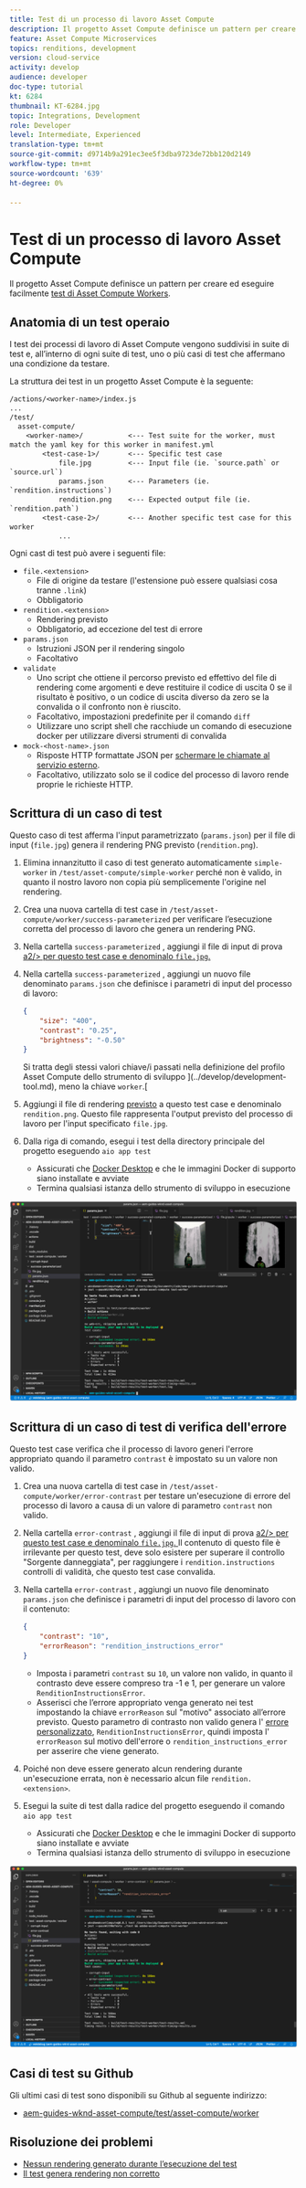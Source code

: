 ```yaml
---
title: Test di un processo di lavoro Asset Compute
description: Il progetto Asset Compute definisce un pattern per creare ed eseguire facilmente i test dei processi di lavoro Asset Compute.
feature: Asset Compute Microservices
topics: renditions, development
version: cloud-service
activity: develop
audience: developer
doc-type: tutorial
kt: 6284
thumbnail: KT-6284.jpg
topic: Integrations, Development
role: Developer
level: Intermediate, Experienced
translation-type: tm+mt
source-git-commit: d9714b9a291ec3ee5f3dba9723de72bb120d2149
workflow-type: tm+mt
source-wordcount: '639'
ht-degree: 0%

---
```



# Test di un processo di lavoro Asset Compute

Il progetto Asset Compute definisce un pattern per creare ed eseguire facilmente [test di Asset Compute Workers](https://docs.adobe.com/content/help/en/asset-compute/using/extend/test-custom-application.html).

## Anatomia di un test operaio

I test dei processi di lavoro di Asset Compute vengono suddivisi in suite di test e, all’interno di ogni suite di test, uno o più casi di test che affermano una condizione da testare.

La struttura dei test in un progetto Asset Compute è la seguente:

```
/actions/<worker-name>/index.js
...
/test/
  asset-compute/
    <worker-name>/           <--- Test suite for the worker, must match the yaml key for this worker in manifest.yml
        <test-case-1>/       <--- Specific test case 
            file.jpg         <--- Input file (ie. `source.path` or `source.url`)
            params.json      <--- Parameters (ie. `rendition.instructions`)
            rendition.png    <--- Expected output file (ie. `rendition.path`)
        <test-case-2>/       <--- Another specific test case for this worker
            ...
```

Ogni cast di test può avere i seguenti file:

+ `file.<extension>`
   + File di origine da testare (l&#39;estensione può essere qualsiasi cosa tranne `.link`)
   + Obbligatorio
+ `rendition.<extension>`
   + Rendering previsto
   + Obbligatorio, ad eccezione del test di errore
+ `params.json`
   + Istruzioni JSON per il rendering singolo
   + Facoltativo
+ `validate`
   + Uno script che ottiene il percorso previsto ed effettivo del file di rendering come argomenti e deve restituire il codice di uscita 0 se il risultato è positivo, o un codice di uscita diverso da zero se la convalida o il confronto non è riuscito.
   + Facoltativo, impostazioni predefinite per il comando `diff`
   + Utilizzare uno script shell che racchiude un comando di esecuzione docker per utilizzare diversi strumenti di convalida
+ `mock-<host-name>.json`
   + Risposte HTTP formattate JSON per [schermare le chiamate al servizio esterno](https://www.mock-server.com/mock_server/creating_expectations.html).
   + Facoltativo, utilizzato solo se il codice del processo di lavoro rende proprie le richieste HTTP.

## Scrittura di un caso di test

Questo caso di test afferma l&#39;input parametrizzato (`params.json`) per il file di input (`file.jpg`) genera il rendering PNG previsto (`rendition.png`).

1. Elimina innanzitutto il caso di test generato automaticamente `simple-worker` in `/test/asset-compute/simple-worker` perché non è valido, in quanto il nostro lavoro non copia più semplicemente l&#39;origine nel rendering.
1. Crea una nuova cartella di test case in `/test/asset-compute/worker/success-parameterized` per verificare l’esecuzione corretta del processo di lavoro che genera un rendering PNG.
1. Nella cartella `success-parameterized` , aggiungi il file di input di prova [a2/> per questo test case e denominalo `file.jpg`.](./assets/test/success-parameterized/file.jpg)
1. Nella cartella `success-parameterized` , aggiungi un nuovo file denominato `params.json` che definisce i parametri di input del processo di lavoro:

   ```json
   { 
       "size": "400",
       "contrast": "0.25",
       "brightness": "-0.50"
   }
   ```
   Si tratta degli stessi valori chiave/i passati nella definizione del profilo Asset Compute dello strumento di sviluppo ](../develop/development-tool.md), meno la chiave `worker`.[
1. Aggiungi il file di rendering [previsto](./assets/test/success-parameterized/rendition.png) a questo test case e denominalo `rendition.png`. Questo file rappresenta l&#39;output previsto del processo di lavoro per l&#39;input specificato `file.jpg`.
1. Dalla riga di comando, esegui i test della directory principale del progetto eseguendo `aio app test`
   + Assicurati che [Docker Desktop](../set-up/development-environment.md#docker) e che le immagini Docker di supporto siano installate e avviate
   + Termina qualsiasi istanza dello strumento di sviluppo in esecuzione

![Test - Completato  ](./assets/test/success-parameterized/result.png)

## Scrittura di un caso di test di verifica dell&#39;errore

Questo test case verifica che il processo di lavoro generi l&#39;errore appropriato quando il parametro `contrast` è impostato su un valore non valido.

1. Crea una nuova cartella di test case in `/test/asset-compute/worker/error-contrast` per testare un&#39;esecuzione di errore del processo di lavoro a causa di un valore di parametro `contrast` non valido.
1. Nella cartella `error-contrast` , aggiungi il file di input di prova [a2/> per questo test case e denominalo `file.jpg`. ](./assets/test/error-contrast/file.jpg) Il contenuto di questo file è irrilevante per questo test, deve solo esistere per superare il controllo &quot;Sorgente danneggiata&quot;, per raggiungere i `rendition.instructions` controlli di validità, che questo test case convalida.
1. Nella cartella `error-contrast` , aggiungi un nuovo file denominato `params.json` che definisce i parametri di input del processo di lavoro con il contenuto:

   ```json
   {
       "contrast": "10",
       "errorReason": "rendition_instructions_error"
   }
   ```

   + Imposta i parametri `contrast` su `10`, un valore non valido, in quanto il contrasto deve essere compreso tra -1 e 1, per generare un valore `RenditionInstructionsError`.
   + Asserisci che l’errore appropriato venga generato nei test impostando la chiave `errorReason` sul &quot;motivo&quot; associato all’errore previsto. Questo parametro di contrasto non valido genera l&#39; [errore personalizzato](../develop/worker.md#errors), `RenditionInstructionsError`, quindi imposta l&#39; `errorReason` sul motivo dell&#39;errore o `rendition_instructions_error` per asserire che viene generato.

1. Poiché non deve essere generato alcun rendering durante un&#39;esecuzione errata, non è necessario alcun file `rendition.<extension>`.
1. Esegui la suite di test dalla radice del progetto eseguendo il comando `aio app test`
   + Assicurati che [Docker Desktop](../set-up/development-environment.md#docker) e che le immagini Docker di supporto siano installate e avviate
   + Termina qualsiasi istanza dello strumento di sviluppo in esecuzione

![Test - Contrasto errore](./assets/test/error-contrast/result.png)

## Casi di test su Github

Gli ultimi casi di test sono disponibili su Github al seguente indirizzo:

+ [aem-guides-wknd-asset-compute/test/asset-compute/worker](https://github.com/adobe/aem-guides-wknd-asset-compute/tree/master/test/asset-compute/worker)

## Risoluzione dei problemi

+ [Nessun rendering generato durante l’esecuzione del test](../troubleshooting.md#test-no-rendition-generated)
+ [Il test genera rendering non corretto](../troubleshooting.md#tests-generates-incorrect-rendition)
